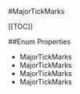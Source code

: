 #MajorTickMarks

[[TOC]]

##Enum Properties 

* MajorTickMarks
* MajorTickMarks
* MajorTickMarks
* MajorTickMarks